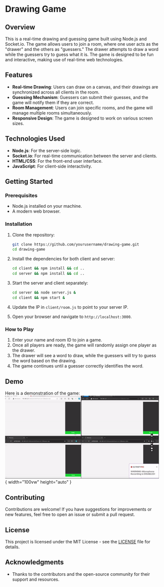 # Drawing Game

## Overview

This is a real-time drawing and guessing game built using Node.js and Socket.io. The game allows users to join a room, where one user acts as the "drawer" and the others as "guessers." The drawer attempts to draw a word while the guessers try to guess what it is. The game is designed to be fun and interactive, making use of real-time web technologies.

## Features

- **Real-time Drawing**: Users can draw on a canvas, and their drawings are synchronized across all clients in the room.
- **Guessing Mechanism**: Guessers can submit their guesses, and the game will notify them if they are correct.
- **Room Management**: Users can join specific rooms, and the game will manage multiple rooms simultaneously.
- **Responsive Design**: The game is designed to work on various screen sizes.

## Technologies Used

- **Node.js**: For the server-side logic.
- **Socket.io**: For real-time communication between the server and clients.
- **HTML/CSS**: For the front-end user interface.
- **JavaScript**: For client-side interactivity.

## Getting Started

### Prerequisites

- Node.js installed on your machine.
- A modern web browser.

### Installation
1. Clone the repository:
   ```bash
   git clone https://github.com/yourusername/drawing-game.git
   cd drawing-game
   ```

2. Install the dependencies for both client and server:
   ```bash
   cd client && npm install && cd ..
   cd server && npm install && cd ..
   ```

3. Start the server and client separately:
   ```bash
   cd server && node server.js &
   cd client && npm start &
   ```

4. Update the IP in `client/room.js` to point to your server IP.
5. Open your browser and navigate to `http://localhost:3000`.

### How to Play

1. Enter your name and room ID to join a game.
2. Once all players are ready, the game will randomly assign one player as the drawer.
3. The drawer will see a word to draw, while the guessers will try to guess the word based on the drawing.
4. The game continues until a guesser correctly identifies the word.

## Demo


Here is a demonstration of the game:
![Game Demo](client/demo.gif){ width="100vw" height="auto" }


## Contributing

Contributions are welcome! If you have suggestions for improvements or new features, feel free to open an issue or submit a pull request.

## License

This project is licensed under the MIT License - see the [LICENSE](LICENSE) file for details.

## Acknowledgments

- Thanks to the contributors and the open-source community for their support and resources.
